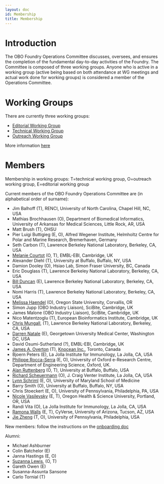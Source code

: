 ```yaml
---
layout: doc
id: Membership
title: Membership
---
```


# Introduction #

The OBO Foundry Operations Committee discusses, oversees, and ensures the completion of the fundamental day-to-day activities of the Foundry. The Committee is composed of three working groups. Anyone who is active in a working group (active being based on both attendance at WG meetings and actual work done for working groups) is considered a member of the Operations Committee.

# Working Groups #

There are currently three working groups:
- [Editorial Working Group](EditorialWG.html) 
- [Technical Working Group](TechnicalWG.html)
- [Outreach Working Group](OutreachWG.html)

More information [here](/docs/OperationsCommittee.html)

# Members #
Membership in working groups: T=technical working group, O=outreach working group, E=editorial working group

Current members of the OBO Foundry Operations Committee are (in alphabetical order of surname):

 * Jim Balhoff (T), RENCI, University of North Carolina, Chapel Hill, NC, USA
 * Mathias Brochhausen (O), Department of Biomedical Informatics, University of Arkansas for Medical Sciences, Little Rock, AR, USA
 * Matt Brush (T), OHSU
 * Pier Luigi Buttigieg (E, O), Alfred Wegener Institute, Helmholtz Centre for Polar and Marine Research, Bremerhaven, Germany
 * Seth Carbon (T), Lawrence Berkeley National Laboratory, Berkeley, CA, USA
 * [Melanie Courtot](http://purl.org/net/mcourtot) (O, T), EMBL-EBI, Cambridge, UK 
 * Alexander Diehl (T), University at Buffalo, Buffalo, NY, USA
 * Damion Dooley (O), Hsiao Lab, Simon Fraser University, BC, Canada
 * Eric Douglass (T), Lawrence Berkeley National Laboratory, Berkeley, CA, USA
 * [Bill Duncan](https://orcid.org/0000-0001-9625-1899) (E),  Lawrence Berkeley National Laboratory, Berkeley, CA, USA
 * Nomi Harris (T), Lawrence Berkeley National Laboratory, Berkeley, CA, USA
 * [Melissa Haendel](https://www.ohsu.edu/people/melissa-haendel/AFE044BDE8046E5D6FBDA51F448BDE2A) (O), Oregon State University, Corvallis, OR
 * Simon Jupp (OBO Industry Liaison), SciBite, Cambridge, UK 
 * James Malone (OBO Industry Liaison), SciBite, Cambridge, UK
 * Nico Matentzoglu (T), European Bioinformatics Institute, Cambridge, UK
 * [Chris Mungall](https://github.com/cmungall/), (T), Lawrence Berkeley National Laboratory, Berkeley, CA, USA
 * [Darren Natale](http://pir.georgetown.edu/pirwww/aboutpir/natalebio.shtml) (E), Georgetown University Medical Center, Washington DC, USA
 * David Osumi-Sutherland (?), EMBL-EBI, Cambridge, UK
 * [James A. Overton](http://james.overton.ca) (T), [Knocean Inc.](http://knocean.com), Toronto, Canada
 * Bjoern Peters (E), La Jolla Institute for Immunology, La Jolla, CA, USA
 * [Philippe Rocca-Serra](https://www.oerc.ox.ac.uk/people/philippe-rocca-serra) (E, O), University of Oxford e-Research Centre, Department of Engineering Science, Oxford, UK.
 * [Alan Ruttenberg](http://sciencecommons.org/about/whoweare/ruttenberg/) (O, T), University at Buffalo, Buffalo, USA
 * [Richard Scheuermann](https://www.jcvi.org/about/rscheuermann) (O), J. Craig Venter Institute, La Jolla, CA, USA
 * [Lynn Schriml](http://www.medschool.umaryland.edu/profiles/Schriml-Lynn/) (E, O), University of Maryland School of Medicine
 * Barry Smith (O), University at Buffalo, Buffalo, NY, USA
 * Chris Stoeckert (E, O), University of Pennsylvania, Philadelphia, PA, USA
 * [Nicole Vasilevsky](http://orcid.org/0000-0001-5208-3432) (E, T), Oregon Health & Science University, Portland, OR, USA
 * Randi Vita (O), La Jolla Institute for Immunology, La Jolla, CA, USA
 * [Ramona Walls](http://www.cyverse.org/ramona-walls) (E, T), CyVerse, University of Arizona, Tucson, AZ, USA
 * [Jie Zheng](http://cbil.upenn.edu/profile-staff_bio/39) (T, O), University of Pennsylvania, Philadelphia, USA
 
New members: follow the instructions on the [onboarding doc](https://docs.google.com/document/d/1MKhNTjZjGx6Ls72dybIV2ajYtbqtwP7O4lwxN2v3RBA/edit#heading=h.10q6n5qc13dp)

Alumni:

 * Michael Ashburner
 * Colin Batchelor (E)
 * Janna Hastings (E, O)
 * [Suzanna Lewis](https://github.com/selewis), (O, T)
 * Gareth Owen (E)
 * Susanna-Assunta Sansone
 * Carlo Tornial (T)
